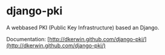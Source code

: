 django-pki
==========

A webbased PKI (Public Key Infrastructure) based an Django.

Documentation: [http://dkerwin.github.com/django-pki/](http://dkerwin.github.com/django-pki/)
